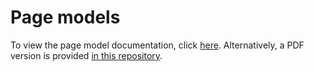 Page models
===========

To view the page model documentation, click [here](https://rawgit.com/ONSdigital/dp-search/master/page_models/html/index.html). Alternatively, a PDF version is provided [in this repository](refman.pdf).